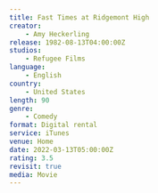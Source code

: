 ```yaml
---
title: Fast Times at Ridgemont High
creator:
    - Amy Heckerling
release: 1982-08-13T04:00:00Z
studios:
    - Refugee Films
language:
    - English
country:
    - United States
length: 90
genre:
    - Comedy
format: Digital rental
service: iTunes
venue: Home
date: 2022-03-13T05:00:00Z
rating: 3.5
revisit: true
media: Movie
---
```

